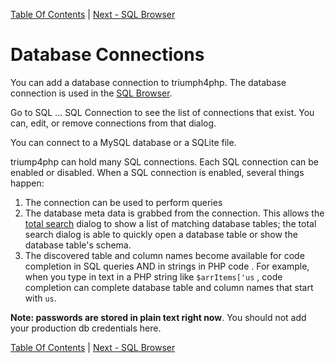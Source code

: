 [Table Of Contents](/#toc) | [Next - SQL Browser](/sql-browser/)

# Database Connections #

You can add a database connection to triumph4php. The database
connection is used in the [SQL Browser](/sql-browser/).

Go to SQL ... SQL Connection to see the list of connections that
exist.  You can, edit, or remove connections from that dialog.

You can connect to a MySQL database or a SQLite file.

triump4php can hold many SQL connections.  Each SQL connection
can be enabled or disabled.  When a SQL connection is enabled, several 
things happen:

1. The connection can be used to perform queries 
2. The database meta data is grabbed from the connection. This allows the
   [total search](/total-search/) dialog to show a list of matching
   database tables; the total search dialog is able to quickly
   open a database table or show the database table's schema.
3. The discovered table and column names become available for
   code completion in SQL queries AND in strings in PHP code . For example,
   when you type in text in a PHP string like `$arrItems['us` , code completion 
   can complete database table and column names that start with `us`.
    
	

**Note: passwords are stored in plain text right now**. You should
not add your production db credentials here.


[Table Of Contents](/#toc) | [Next - SQL Browser](/sql-browser/)